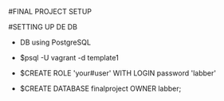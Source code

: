 #FINAL PROJECT SETUP

#SETTING UP DE DB

- DB using PostgreSQL

- $psql -U vagrant -d template1
- $CREATE ROLE 'your#user' WITH LOGIN password 'labber'
- $CREATE DATABASE finalproject OWNER labber;